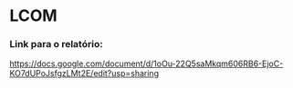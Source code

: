 # LCOM

### Link para o relatório:

https://docs.google.com/document/d/1oOu-22Q5saMkqm606RB6-EjoC-KO7dUPoJsfgzLMt2E/edit?usp=sharing
